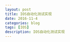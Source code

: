 ```yaml
---
layout: post
title: IOS自动化测试实现
date: 2016-11-4
categories: blog
tags: [IOS]
description: IOS自动化测试实现
---
```










